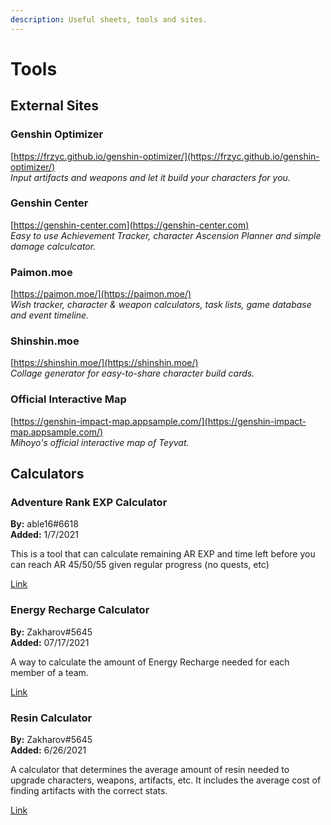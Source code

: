 ```yaml
---
description: Useful sheets, tools and sites.
---
```

# Tools

## External Sites
### Genshin Optimizer  
[https://frzyc.github.io/genshin-optimizer/](https://frzyc.github.io/genshin-optimizer/)   
*Input artifacts and weapons and let it build your characters for you.*

### Genshin Center  
[https://genshin-center.com](https://genshin-center.com)  
*Easy to use Achievement Tracker, character Ascension Planner and simple damage calculcator.*

### Paimon.moe  
[https://paimon.moe/](https://paimon.moe/)   
*Wish tracker, character & weapon calculators, task lists, game database and event timeline.*

### Shinshin.moe  
[https://shinshin.moe/](https://shinshin.moe/)   
*Collage generator for easy-to-share character build cards.*

### Official Interactive Map  
[https://genshin-impact-map.appsample.com/](https://genshin-impact-map.appsample.com/)  
*Mihoyo's official interactive map of Teyvat.*

## Calculators
### Adventure Rank EXP Calculator

**By:** able16\#6618  
**Added:** 1/7/2021

This is a tool that can calculate remaining AR EXP and time left before you can reach AR 45/50/55 given regular progress \(no quests, etc\)

[Link](https://docs.google.com/spreadsheets/d/1kBbbh6bIUjVeUmG_ZAXtAkG7uFnlfJSYh3wJ11qPlU4/edit?usp=sharing)

### Energy Recharge Calculator

**By:** Zakharov\#5645  
**Added:** 07/17/2021

A way to calculate the amount of Energy Recharge needed for each member of a team.

[Link](https://docs.google.com/spreadsheets/d/1-vkmgp5n0bI9pvhUg110Aza3Emb2puLWdeoCgrxDlu4/edit#gid=1841979497)

### Resin Calculator

**By:** Zakharov\#5645  
**Added:** 6/26/2021

A calculator that determines the average amount of resin needed to upgrade characters, weapons, artifacts, etc. It includes the average cost of finding artifacts with the correct stats.

[Link](https://docs.google.com/spreadsheets/d/1QZhdx6-L7jAJDqV9OfPYhl0Q0R8DYpwJz2KIyjHE2Ow/edit#gid=1421390734)
